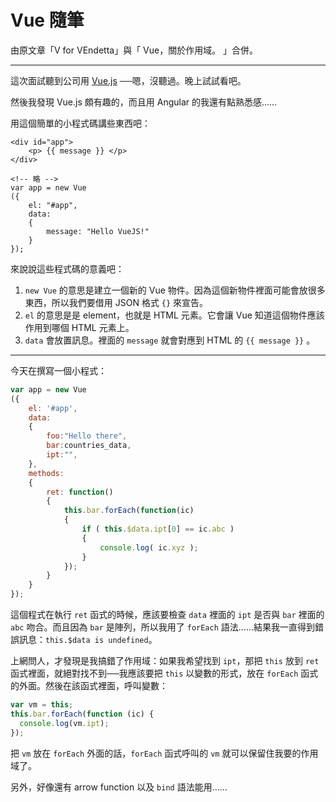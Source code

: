 # Vue 隨筆

由原文章「V for VEndetta」與「 Vue，關於作用域。 」合併。

-----

這次面試聽到公司用 [Vue.js](https://vuejs.org) ──嗯，沒聽過。晚上試試看吧。

然後我發現 Vue.js 頗有趣的，而且用 Angular 的我還有點熟悉感……

用這個簡單的小程式碼講些東西吧：

```vue
<div id="app">
    <p> {{ message }} </p>
</div>

<!-- 略 -->
var app = new Vue
({
    el: "#app",
    data:
    {
        message: "Hello VueJS!"
    }
});
```

來說說這些程式碼的意義吧：

1. `new Vue` 的意思是建立一個新的 Vue 物件。因為這個新物件裡面可能會放很多東西，所以我們要借用 JSON 格式 `{}` 來宣告。
2. `el` 的意思是是 element，也就是 HTML 元素。它會讓 Vue 知道這個物件應該作用到哪個 HTML 元素上。
3. `data` 會放置訊息。裡面的 `message` 就會對應到 HTML 的 `{{ message }}` 。

-----

今天在撰寫一個小程式：

```js
var app = new Vue
({
    el: '#app',
    data:
    {
        foo:"Hello there",
        bar:countries_data,
        ipt:"",
    },
    methods:
    {
        ret: function()
        {
            this.bar.forEach(function(ic)
            {
                if ( this.$data.ipt[0] == ic.abc )
                {
                    console.log( ic.xyz );
                }
            });
        }
    }
});
```

這個程式在執行 `ret` 函式的時候，應該要檢查 `data` 裡面的 `ipt` 是否與 `bar` 裡面的 `abc` 吻合。而且因為 `bar` 是陣列，所以我用了 `forEach` 語法……結果我一直得到錯誤訊息：`this.$data is undefined`。

上網問人，才發現是我搞錯了作用域：如果我希望找到 `ipt`，那把 `this` 放到 `ret` 函式裡面，就絕對找不到──我應該要把 `this` 以變數的形式，放在 `forEach` 函式的外面。然後在該函式裡面，呼叫變數：

```js
var vm = this;
this.bar.forEach(function (ic) {
  console.log(vm.ipt);
});
```

把 `vm` 放在 `forEach` 外面的話，`forEach` 函式呼叫的 `vm` 就可以保留住我要的作用域了。

另外，好像還有 arrow function 以及 `bind` 語法能用……
